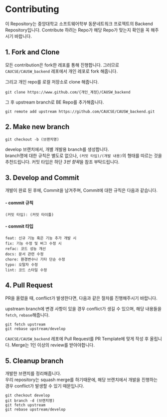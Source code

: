 # Contributing

이 Repository는 중앙대학교 소프트웨어학부 동문네트워크 프로젝트의 Backend Repository입니다.
Contribute 하려는 Repo가 해당 Repo가 맞는지 확인을 꼭 해주시기 바랍니다.

## 1. Fork and Clone
모든 contribution은 fork한 레포를 통해 진행합니다.
그러므로 `CAUCSE/CAUSW_backend` 레포에서 개인 레포로 fork 해줍니다.

그리고 개인 repo를 로컬 저장소로 clone 해줍니다.
```shell
git clone https://www.github.com/{개인_계정}/CAUSW_backend
```
그 후 upstream branch로 BE Repo를 추가해줍니다.
```shell
git remote add upstream https://github.com/CAUCSE/CAUSW_backend.git
```
## 2. Make new branch
```shell
git checkout -b (브랜치명)
```
develop 브랜치에서, 개별 개발용 branch를 생성합니다.<br/>
branch명에 대한 규칙은 별도로 없으나, `(커밋 타입)/(개발 내용)`의 형태를 따르는 것을 추천드립니다.
커밋 타입은 하단 *3번 항목*을 참조 부탁드립니다.


## 3. Develop and Commit
개발이 완료 된 후에, Commit을 남겨주며, Commit에 대한 규칙은 다음과 같습니다.
#### - commit 규칙
```
(커밋 타입): (커밋 타이틀)
```
#### - commit 타입
```
feat: 신규 기능 혹은 기능 추가 개발 시
fix: 기능 수정 및 버그 수정 시
refac: 코드 성능 개선
docs: 문서 관련 수정
chore: 환경변수나 기타 단순 수정
typo: 오탈자 수정
lint: 코드 스타일 수정
```

## 4. Pull Request
PR을 올렸을 때, conflict가 발생한다면, 다음과 같은 절차를 진행해주시기 바랍니다.

upstream branch에 변경 사항이 있을 경우 conflict가 생길 수 있으며,
해당 내용들을 `fetch`, `rebase`해줍니다.
```shell
git fetch upstream
git rebase upstream/develop
```

`CAUCSE/CAUSW_backend` 레포에 Pull Request를 PR Template에 맞게 작성 후 올립니다.
Merge는 1인 이상의 review를 받아야합니다.

## 5. Cleanup branch
개발한 브랜치를 정리해줍니다.<br/>
우리 repository는 squash merge를 하기때문에, 해당 브랜치에서 개발을 진행하는 경우 conflict가 발생할 수 있기 때문입니다.

```shell
git checkout develop
git branch -d (브랜치명)
git fetch upstream
git rebase upstream/develop
```
